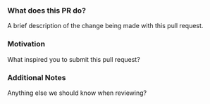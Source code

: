 <!--
Please remember to review the Datadog [Contribution Guidelines](https://github.com/DataDog/datadog-agent/blob/master/CONTRIBUTING.md)
if you have not yet done so.
-->

### What does this PR do?

A brief description of the change being made with this pull request.

### Motivation

What inspired you to submit this pull request?

### Additional Notes

Anything else we should know when reviewing?
